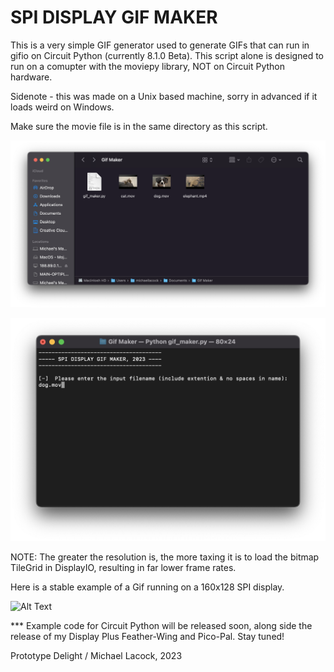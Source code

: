 # SPI DISPLAY GIF MAKER

This is a very simple GIF generator used to generate GIFs that can run in gifio on Circuit Python (currently 8.1.0 Beta).  This script alone is designed to run on a comupter with the moviepy library, NOT on Circuit Python hardware.

Sidenote - this was made on a Unix based machine, sorry in advanced if it loads weird on Windows.

Make sure the movie file is in the same directory as this script.

![Alt Text]( https://github.com/MichaelLacock/Gif_Maker/blob/main/Gif_Maker/screenshots/1.png?raw=true)

![Alt Text]( https://github.com/MichaelLacock/Gif_Maker/blob/main/Gif_Maker/screenshots/2.png?raw=true)

NOTE: The greater the resolution is, the more taxing it is to load the bitmap TileGrid in DisplayIO, resulting in far lower frame rates.

Here is a stable example of a Gif running on a 160x128 SPI display.

![Alt Text]( https://github.com/MichaelLacock/Gif_Maker/blob/main/Gif_Maker/screenshots/example.gif?raw=true)

*** Example code for Circuit Python will be released soon, along side the release of my Display Plus Feather-Wing and Pico-Pal. Stay tuned!

Prototype Delight / Michael Lacock, 2023
